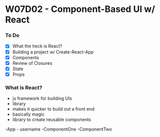 # W07D02 - Component-Based UI w/ React

### To Do
- [x] What the heck is React?
- [x] Building a project w/ Create-React-App
- [x] Components
- [x] Review of Closures
- [x] State
- [x] Props

### What is React?
* js framework for building UIs
* library
* makes it quicker to build out a front end
* basically magic
* library to create reusable components


-App - username
  -ComponentOne 
  -ComponentTwo










